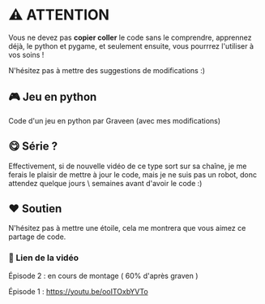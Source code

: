 # ⚠️ ATTENTION

Vous ne devez pas **copier coller** le code sans le comprendre, apprennez déjà, le python et pygame, et seulement ensuite, vous pourrrez l'utiliser à vos soins !

N'hésitez pas à mettre des suggestions de modifications :)

## 🎮 Jeu en python

Code d'un jeu en python par Graveen (avec mes modifications)

## 😋 Série ?

Effectivement, si de nouvelle vidéo de ce type sort sur sa chaîne, je me ferais le plaisir de mettre à jour le code, mais je ne suis pas un robot, donc attendez quelque jours \ semaines avant d'avoir le code :)

## ❤️ Soutien

N'hésitez pas à mettre une étoile, cela me montrera que vous aimez ce partage de code.

### 🔗 Lien de la vidéo

Épisode 2 : en cours de montage ( 60% d'après graven )

Épisode 1 : https://youtu.be/ooITOxbYVTo
